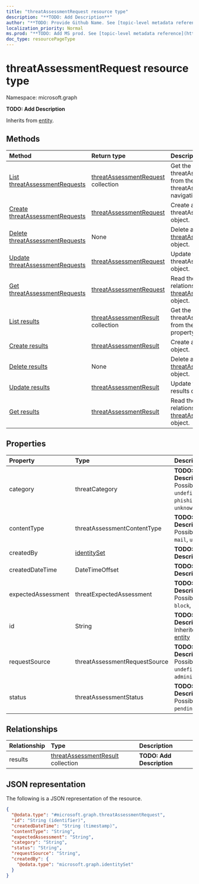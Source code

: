 ```yaml
---
title: "threatAssessmentRequest resource type"
description: "**TODO: Add Description**"
author: "**TODO: Provide Github Name. See [topic-level metadata reference](https://msgo.azurewebsites.net/add/document/guidelines/metadata.html#topic-level-metadata)**"
localization_priority: Normal
ms.prod: "**TODO: Add MS prod. See [topic-level metadata reference](https://msgo.azurewebsites.net/add/document/guidelines/metadata.html#topic-level-metadata)**"
doc_type: resourcePageType
---
```


# threatAssessmentRequest resource type


Namespace: microsoft.graph

**TODO: Add Description**


Inherits from [entity](../resources/entity.md).

## Methods
|Method|Return type|Description|
|:---|:---|:---|
|[List threatAssessmentRequests](../api/informationprotection-list-threatassessmentrequests.md)|[threatAssessmentRequest](../resources/threatassessmentrequest.md) collection|Get the threatAssessmentRequests from the threatAssessmentRequests navigation property.|
|[Create threatAssessmentRequests](../api/informationprotection-post-threatassessmentrequests.md)|[threatAssessmentRequest](../resources/threatassessmentrequest.md)|Create a new threatAssessmentRequests object.|
|[Delete threatAssessmentRequests](../api/informationprotection-delete-threatassessmentrequests.md)|None|Delete a [threatAssessmentRequest](../resources/threatassessmentrequest.md) object.|
|[Update threatAssessmentRequests](../api/informationprotection-update-threatassessmentrequests.md)|[threatAssessmentRequest](../resources/threatassessmentrequest.md)|Update the properties of a threatAssessmentRequests object.|
|[Get threatAssessmentRequests](../api/informationprotection-get-threatassessmentrequest.md)|[threatAssessmentRequest](../resources/threatassessmentrequest.md)|Read the properties and relationships of a [threatAssessmentRequest](../resources/threatassessmentrequest.md) object.|
|[List results](../api/threatassessmentrequest-list-results.md)|[threatAssessmentResult](../resources/threatassessmentresult.md) collection|Get the threatAssessmentResults from the results navigation property.|
|[Create results](../api/threatassessmentrequest-post-results.md)|[threatAssessmentResult](../resources/threatassessmentresult.md)|Create a new results object.|
|[Delete results](../api/threatassessmentrequest-delete-results.md)|None|Delete a [threatAssessmentResult](../resources/threatassessmentresult.md) object.|
|[Update results](../api/threatassessmentrequest-update-results.md)|[threatAssessmentResult](../resources/threatassessmentresult.md)|Update the properties of a results object.|
|[Get results](../api/threatassessmentrequest-get-threatassessmentresult.md)|[threatAssessmentResult](../resources/threatassessmentresult.md)|Read the properties and relationships of a [threatAssessmentResult](../resources/threatassessmentresult.md) object.|

## Properties
|Property|Type|Description|
|:---|:---|:---|
|category|threatCategory|**TODO: Add Description**. Possible values are: `undefined`, `spam`, `phishing`, `malware`, `unknownFutureValue`.|
|contentType|threatAssessmentContentType|**TODO: Add Description**. Possible values are: `mail`, `url`, `file`.|
|createdBy|[identitySet](../resources/identityset.md)|**TODO: Add Description**|
|createdDateTime|DateTimeOffset|**TODO: Add Description**|
|expectedAssessment|threatExpectedAssessment|**TODO: Add Description**. Possible values are: `block`, `unblock`.|
|id|String|**TODO: Add Description** Inherited from [entity](../resources/entity.md)|
|requestSource|threatAssessmentRequestSource|**TODO: Add Description**. Possible values are: `undefined`, `user`, `administrator`.|
|status|threatAssessmentStatus|**TODO: Add Description**. Possible values are: `pending`, `completed`.|

## Relationships
|Relationship|Type|Description|
|:---|:---|:---|
|results|[threatAssessmentResult](../resources/threatassessmentresult.md) collection|**TODO: Add Description**|

## JSON representation
The following is a JSON representation of the resource.
<!-- {
  "blockType": "resource",
  "keyProperty": "id",
  "@odata.type": "microsoft.graph.threatAssessmentRequest",
  "baseType": "microsoft.graph.entity",
  "openType": false
}
-->
``` json
{
  "@odata.type": "#microsoft.graph.threatAssessmentRequest",
  "id": "String (identifier)",
  "createdDateTime": "String (timestamp)",
  "contentType": "String",
  "expectedAssessment": "String",
  "category": "String",
  "status": "String",
  "requestSource": "String",
  "createdBy": {
    "@odata.type": "microsoft.graph.identitySet"
  }
}
```

